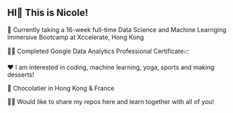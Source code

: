 ## HI👋  This is Nicole!

🧐 Currently taking a 16-week full-time Data Science and Machine Learnging Immersive Bootcamp at Xccelerate, Hong Kong

👩‍🎓 Completed Google Data Analytics Professional Certificate📈

❤️ I am interested in coding, machine learning, yoga, sports and making desserts!

🍫 Chocolatier in Hong Kong & France

💁‍♀️ Would like to share my repos here and learn together with all of you!

